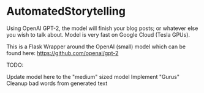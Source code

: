 # AutomatedStorytelling
Using OpenAI GPT-2, the model will finish your blog posts; or whatever else you wish to talk about. Model is very fast on Google Cloud (Tesla GPUs).

This is a Flask Wrapper around the OpenAI (small) model which can be found here: https://github.com/openai/gpt-2


TODO:

Update model here to the "medium" sized model
Implement "Gurus"
Cleanup bad words from generated text 
